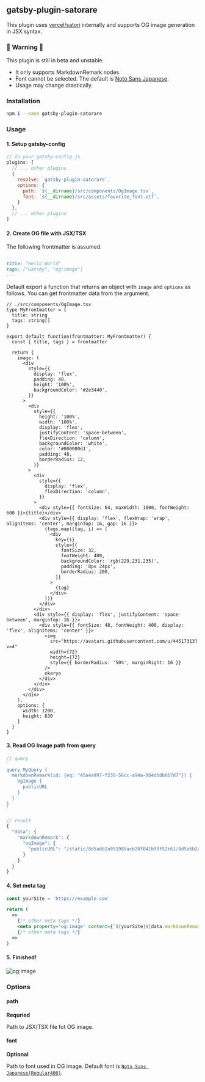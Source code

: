 ## gatsby-plugin-satorare
This plugin uses [vercel/satori](https://github.com/vercel/satori) internally and supports OG image generation in JSX syntax.

### 🚧 Warning 🚧
This plugin is still in beta and unstable.

- It only supports MarkdownRemark nodes.
- Font cannot be selected. The default is [Noto Sans Japanese](https://fonts.google.com/noto/specimen/Noto+Sans+JP?selected=Material+Icons).
- Usage may change drastically.

### Installation

```sh
npm i --save gatsby-plugin-satorare
```

### Usage
#### 1. Setup gatsby-config
```js
// In your gatsby-config.js
plugins: [
  // ... other plugins
  {
    resolve: `gatsby-plugin-satorare`,
    options: {
      path: `${__dirname}/src/components/OgImage.tsx`,
      font: `${__dirname}/src/assets/favorite_font.otf`,
    }
  },
  // ... other plugins
]
```

#### 2. Create OG file with JSX/TSX
The following frontmatter is assumed.

```md
---
title: "Hello World"
tags: ["Gatsby", "og:image"]
---
```

Default export a function that returns an object with `image` and `options` as follows. You can get frontmatter data from the argument.

```tsx
// ./src/components/OgImage.tsx
type MyFrontmatter = {
  title: string
  tags: string[]
}

export default function(frontmatter: MyFrontmatter) {
  const { title, tags } = frontmatter

  return {
    image: (
      <div
        style={{
          display: 'flex',
          padding: 48,
          height: '100%',
          backgroundColor: '#2e3440',
        }}
      >
        <div
          style={{
            height: '100%',
            width: '100%',
            display: 'flex',
            justifyContent: 'space-between',
            flexDirection: 'column',
            backgroundColor: 'white',
            color: '#000000d1',
            padding: 48,
            borderRadius: 12,
          }}
        >
          <div
            style={{
              display: 'flex',
              flexDirection: 'column',
            }}
          >
            <div style={{ fontSize: 64, maxWidth: 1000, fontWeight: 600 }}>{title}</div>
            <div style={{ display: 'flex', flexWrap: 'wrap', alignItems: 'center', marginTop: 16, gap: 16 }}>
              {tags.map((tag, i) => (
                <div
                  key={i}
                  style={{
                    fontSize: 32,
                    fontWeight: 400,
                    backgroundColor: 'rgb(229,231,235)',
                    padding: '8px 24px',
                    borderRadius: 200,
                  }}
                >
                  {tag}
                </div>
              ))}
            </div>
          </div>
          <div style={{ display: 'flex', justifyContent: 'space-between', marginTop: 16 }}>
            <div style={{ fontSize: 48, fontWeight: 400, display: 'flex', alignItems: 'center' }}>
              <img
                src="https://avatars.githubusercontent.com/u/44517313?v=4"
                width={72}
                height={72}
                style={{ borderRadius: '50%', marginRight: 16 }}
              />
              okaryo
            </div>
          </div>
        </div>
      </div>
    ),
    options: {
      width: 1200,
      height: 630
    }
  }
}
```

#### 3. Read OG Image path from query
```js
// query
`
query MyQuery {
  markdownRemark(id: {eq: "45a4a997-f230-56cc-a94a-004db0b667d7"}) {
    ogImage {
      publicURL
    }
  }
}
`

// result
{
  "data": {
    "markdownRemark": {
      "ogImage": {
        "publicURL": "/static/8d5a6b2a951985acb20f041bf8f52e61/8d5a6b2a951985acb20f041bf8f52e61.png"
      }
    }
  }
}
```

#### 4. Set meta tag
```jsx
const yourSite = 'https://example.com'

return (
  <>
    {/* other meta tags */}
    <meta property='og:image' content={`${yourSite}${data.markdownRemark.ogImage.publicURL}`} />
    {/* other meta tags */}
  <>
)
```

#### 5. Finished!
![og:image](https://user-images.githubusercontent.com/44517313/218302838-61784400-4b6f-422b-8512-45b8bb9d433d.png)

### Options
#### path
**Requried**

Path to JSX/TSX file fot OG image.

#### font
**Optional**

Path to font used in OG image. Default font is [`Noto Sans Japanese(Regular400)`](https://fonts.google.com/noto/specimen/Noto+Sans+JP).
